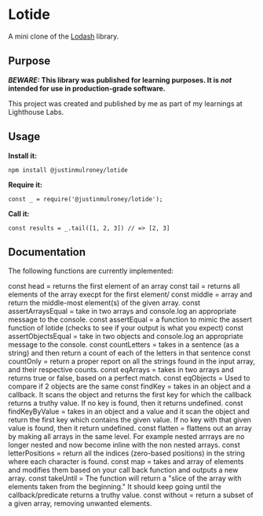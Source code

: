 # Lotide

A mini clone of the [Lodash](https://lodash.com) library.

## Purpose

**_BEWARE:_ This library was published for learning purposes. It is _not_ intended for use in production-grade software.**

This project was created and published by me as part of my learnings at Lighthouse Labs. 

## Usage

**Install it:**

`npm install @justinmulroney/lotide`

**Require it:**

`const _ = require('@justinmulroney/lotide');`

**Call it:**

`const results = _.tail([1, 2, 3]) // => [2, 3]`

## Documentation

The following functions are currently implemented:

const head   = returns the first element of an array 
const tail   = returns all elements of the array execpt for the first element/
const middle = array and return the middle-most element(s) of the given array.
const assertArraysEqual = take in two arrays and console.log an appropriate message to the console.
const assertEqual = a function to mimic the assert function of lotide (checks to see if your output is what you expect)
const assertObjectsEqual = take in two objects and console.log an appropriate message to the console.
const countLetters = takes in a sentence (as a string) and then return a count of each of the letters in that sentence
const countOnly = return a proper report on all the strings found in the input array, and their respective counts. 
const eqArrays =  takes in two arrays and returns true or false, based on a perfect match.
const eqObjects = Used to compare if 2 objects are the same
const findKey = takes in an object and a callback. It scans the object and returns the first key for which the callback returns a truthy value. If no key is found, then it returns undefined.
const findKeyByValue = takes in an object and a value and it scan the object and return the first key which contains the given value. If no key with that given value is found, then it return undefined.
const flatten = flattens out an array by making all arrays in the same level. For example nested arrrays are no longer nested and now become inline with the non nested arrays.
const letterPositions = return all the indices (zero-based positions) in the string where each character is found.
const map = takes and array of elements and modifies them based on your call back function and outputs a new array.
const takeUntil = The function will return a "slice of the array with elements taken from the beginning." It should keep going until the callback/predicate returns a truthy value.
const without = return a subset of a given array, removing unwanted elements.